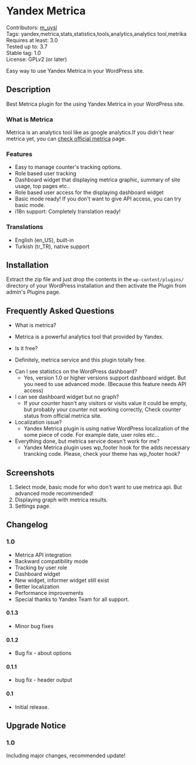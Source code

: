 # Yandex Metrica #

Contributors: [m_uysl](https://github.com/mustafauysal/)	
Tags: yandex,metrica,stats,statistics,tools,analytics,analytics tool,metrika	
Requires at least: 3.0		
Tested up to: 3.7	
Stable tag: 1.0		
License: GPLv2 (or later)	

Easy way to use Yandex Metrica in your WordPress site.

## Description ##

Best Metrica plugin for the using Yandex Metrica in your WordPress site.

### What is Metrica ###

Metrica is an analytics tool like as google analytics.If you didn't hear metrica yet, you can [check official metrica](http://metrica.yandex.com/) page.


### Features ###

- Easy to manage counter's  tracking options.
- Role based user tracking
- Dashboard widget that displaying metrica graphic, summary of site usage, top pages etc..
- Role based user access for the displaying dashboard widget
- Basic mode ready! If you don't want to give API access, you can try basic mode.
- i18n support: Completely translation ready!


### Translations ###

* English (en\_US), built-in
* Turkish (tr\_TR), native support

## Installation ##

Extract the zip file and just drop the contents in the `wp-content/plugins/` directory of your WordPress installation and then activate the Plugin from admin's Plugins page.

## Frequently Asked Questions ##

* What is metrica?
 - Metrica is a powerful analytics tool that provided by Yandex.
* Is it free?
 - Definitely, metrica service and this plugin totally  free.
* Can I see statistics on the WordPress dashboard?
	- Yes, version 1.0 or higher versions support dashboard widget. But you need to use advanced mode. (Because this feature needs API access)
* I can see dashboard widget but no graph?
	- If your counter hasn't any visitors or visits value it could be empty, but probably your counter not working correctly, Check counter status from official metrica site.
* Localization issue?
	- Yandex Metrica plugin is using native WordPress localization of the some piece of code. For example date, user roles etc...
*	Everything done, but metrica service doesn't work for me?
	- Yandex Metrica plugin uses wp_footer hook for the adds necessary trancking code. Please, check your theme has wp_footer hook?
	
## Screenshots ##

1. Select mode, basic mode for who don't want to use metrica api. But advanced mode recommended!
2. Displaying graph with metrica results.
3. Settings page.

## Changelog ##

### 1.0 ###
 - Metrica API integration
 - Backward compatibility mode
 - Tracking by user role
 - Dashboard widget
 - New widget, informer widget still exist
 - Better localization
 - Performance improvements
 - Special thanks to Yandex Team for all support.

#### 0.1.3 ####

 - Minor bug fixes
 
#### 0.1.2 ####

 - Bug fix - about options

#### 0.1.1 ####

 - bug fix - header output

#### 0.1 ####

 - Initial release.

## Upgrade Notice ##

### 1.0 ###

Including major changes, recommended update!